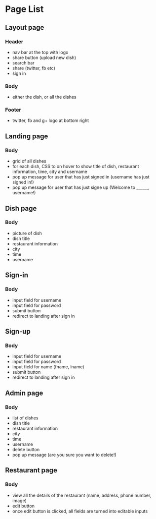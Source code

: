 # Page List
## Layout page
### Header
- nav bar at the top with logo
- share button (upload new dish)
- search bar
- share (twitter, fb etc)
- sign in 
### Body
- either the dish, or all the dishes
### Footer 
- twitter, fb and g+ logo at bottom right

## Landing page
### Body
- grid of all dishes
- for each dish, CSS to on hover to show title of dish, restaurant information, time, city and username
- pop up message for user that has just signed in (username has just signed in!)
- pop up message for user that has just signe up (Welcome to ______, username!)

## Dish page
### Body
- picture of dish
- dish title
- restaurant information
- city
- time
- username

## Sign-in
### Body
- input field for username
- input field for password
- submit button
- redirect to landing after sign in

## Sign-up
### Body
- input field for username
- input field for password
- input field for name (fname, lname)
- submit button
- redirect to landing after sign in

## Admin page
### Body
- list of dishes
- dish title
- restaurant information
- city
- time
- username
- delete button
- pop up message (are you sure you want to delete!)

## Restaurant page
### Body
- view all the details of the restaurant (name, address, phone number, image)
- edit button 
- once edit button is clicked, all fields are turned into editable inputs 


